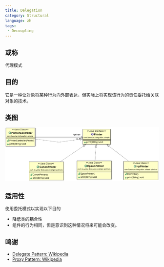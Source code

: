 ```yaml
---
title: Delegation
category: Structural
language: zh
tags:
 - Decoupling
---
```


## 或称
代理模式

## 目的
它是一种让对象将某种行为向外部表达，但实际上将实现该行为的责任委托给关联对象的技术。

## 类图
![alt text](./etc/delegation.png "Delegate")

## 适用性
使用委托模式以实现以下目的

* 降低类的耦合性
* 组件的行为相同，但是意识到这种情况将来可能会改变。

## 鸣谢

* [Delegate Pattern: Wikipedia ](https://en.wikipedia.org/wiki/Delegation_pattern)
* [Proxy Pattern: Wikipedia ](https://en.wikipedia.org/wiki/Proxy_pattern)
